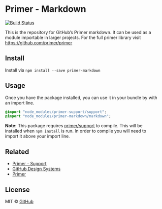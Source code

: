 # Primer - Markdown

[![Build Status](https://travis-ci.org/primer/markdown.svg?branch=master)](https://travis-ci.org/primer/markdown)

This is the repository for GitHub’s Primer markdown. It can be used as a module importable in larger projects. For the full primer library visit https://github.com/primer/primer

## Install

Install via `npm install --save primer-markdown`

## Usage

Once you have the package installed, you can use it in your bundle by with an import line.

```scss
@import "node_modules/primer-support/support";
@import "node_modules/primer-markdown/markdown";
```

**Note:** This package requires [primer/support](https://github.com/primer/support) to compile. This will be installed when `npm install` is run. In order to compile you will need to import it above your import line.

## Related

* [Primer - Support](https://github.com/primer/support)
* [GitHub Design Systems](https://github.com/styleguide)
* [Primer](https://github.com/primer)

## License

MIT &copy; [GitHub](https://github.com/)
